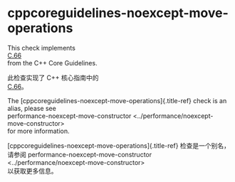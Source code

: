 # cppcoreguidelines-noexcept-move-operations

This check implements  
[C.66](https://isocpp.github.io/CppCoreGuidelines/CppCoreGuidelines#c66-make-move-operations-noexcept)  
from the C++ Core Guidelines.

此检查实现了 C++ 核心指南中的  
[C.66](https://isocpp.github.io/CppCoreGuidelines/CppCoreGuidelines#c66-make-move-operations-noexcept)。

The [cppcoreguidelines-noexcept-move-operations]{.title-ref} check is an  
alias, please see  
performance-noexcept-move-constructor <../performance/noexcept-move-constructor>  
for more information.

[cppcoreguidelines-noexcept-move-operations]{.title-ref} 检查是一个别名，  
请参阅 performance-noexcept-move-constructor <../performance/noexcept-move-constructor>  
以获取更多信息。
